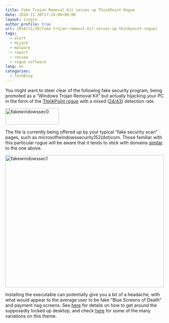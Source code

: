 ```yaml
---
title: Fake Trojan Removal Kit serves up ThinkPoint Rogue
date: 2010-11-30T17:24:00+00:00
layout: single
author_profile: true
url: 2010/11/30/fake-trojan-removal-kit-serves-up-thinkpoint-rogue/
tags:
  - alert
  - Hijack
  - malware
  - report
  - review
  - rogue software
lang: en
categories: 
  - TechBlog
---
```

You might want to steer clear of the following fake security program, being promoted as a “Windows Trojan Removal Kit” but actually hijacking your PC in the form of the <a href="/computer/malware/list-of-common-malwares/thinkpoint" target="_blank">ThinkPoint rogue</a> with a mixed ([24/43](http://www.virustotal.com/file-scan/report.html?id=5529b4ec8eb1f04141b4117f15fa007ac39cf1a1cd9299b34717f366cbe8ed22-1291057248)) detection rate.

[<img title="fakewindowssec0" border="0" alt="fakewindowssec0" src="http://lh4.ggpht.com/_vaUVXcmC3OI/TPUsP9jH-8I/AAAAAAAADRw/x_q7pf01Tgo/fakewindowssec0_thumb.gif?imgmax=800" width="169" height="52" />](http://lh4.ggpht.com/_vaUVXcmC3OI/TPUsOcD5zYI/AAAAAAAADRs/FmKcqHeDV60/s1600-h/fakewindowssec0%5B2%5D.gif)

The file is currently being offered up by your typical “fake security scan” pages, such as microsoftwindowssecurity152(dot)com. Those familiar with this particular rogue will be aware that it tends to stick with domains [similar](http://www.technibble.com/forums/showpost.php?s=612a4ab371fde7e71382d745e6178994&p=169773&postcount=19) to the one above.

[<img title="fakewindowssec1" border="0" alt="fakewindowssec1" src="http://lh5.ggpht.com/_vaUVXcmC3OI/TPUsURtGUYI/AAAAAAAADR4/TQTfiGBrPgI/fakewindowssec1_thumb.gif?imgmax=800" width="500" height="417" />](http://lh5.ggpht.com/_vaUVXcmC3OI/TPUsRyQYACI/AAAAAAAADR0/wWAnEtRuAfY/s1600-h/fakewindowssec1%5B2%5D.gif)

Installing the executable can potentially give you a bit of a headache, with what would appear to the average user to be fake “Blue Screens of Death” and payment nag screens. See <a href="/computer/malware/list-of-common-malwares/thinkpoint" target="_blank">here</a> for details on how to get around the supposedly locked up desktop, and check [here](http://www.microsoft.com/security/portal/Threat/Encyclopedia/Entry.aspx?Name=Rogue:Win32/FakePAV) for some of the many variations on this theme.